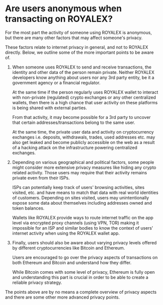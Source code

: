 # Are users anonymous when transacting on ROYALEX?

For the most part the activity of someone using ROYALEX is anonymous, but there are many other factors that may affect someone's privacy.

These factors relate to internet privacy in general, and not to ROYALEX directly. Below, we outline some of the more important points to be aware of.

1. When someone uses ROYALEX to send and receive transactions, the identity and other data of the person remain private. Neither ROYALEX developers know anything about users nor any 3rd party entity, be it a government agency or a financial regulator.

   At the same time if the person regularly uses ROYALEX wallet to interact with non-private (regulated) crypto exchanges or any other centralized wallets, then there is a high chance that user activity on these platforms is being shared with external parties.

   From that activity, it may become possible for a 3rd party to uncover that certain addresses/transactions belong to the same user.

   At the same time, the private user data and activity on cryptocurrency exchanges i.e. deposits, withdrawals, trades, used addresses etc. may also get leaked and become publicly accessible on the web as a result of a hacking attack on the infrastructure powering centralized exchanges.

2. Depending on various geographical and political factors, some people might consider more extensive privacy measures like hiding any crypto related activity. Those users may require that their activity remains private even from their ISPs.

   ISPs can potentially keep track of users' browsing activities, sites visited, etc. and have means to match that data with real world identities of customers. Depending on sites visited, users may unintentionally expose some data about themselves including addresses owned and token balances.

   Wallets like ROYALEX provide ways to route internet traffic on the app level via encrypted proxy channels (using VPN, TOR) making it impossible for an ISP and similar bodies to know the context of users' internet activity when using the ROYALEX wallet app.

3. Finally, users should also be aware about varying privacy levels offered by different cryptocurrencies like Bitcoin and Ethereum.

   Users are encouraged to go over the privacy aspects of transactions on both Ethereum and Bitcoin and understand how they differ.

   While Bitcoin comes with some level of privacy, Ethereum is fully open and understanding this part is crucial in order to be able to create a reliable privacy strategy.

The points above are by no means a complete overview of privacy aspects and there are some other more advanced privacy points.

